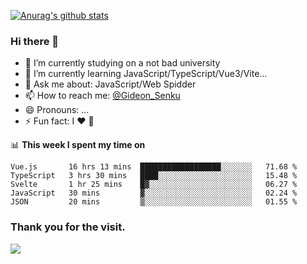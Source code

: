 [![Anurag's github stats](https://github-readme-stats.vercel.app/api?username=gideonsenku)](https://github.com/anuraghazra/github-readme-stats)
### Hi there 👋
- 🔭 I’m currently studying on a not bad university 
- 🌱 I’m currently learning JavaScript/TypeScript/Vue3/Vite...
- 💬 Ask me about: JavaScript/Web Spidder 
- 📫 How to reach me: [@Gideon_Senku](https://t.me/Gideon_Senku)
- 😄 Pronouns: ...
- ⚡ Fun fact: I ❤️ 🎵

📊 **This week I spent my time on**
<!--START_SECTION:waka-->
```text
Vue.js       16 hrs 13 mins  ██████████████████░░░░░░░   71.68 % 
TypeScript   3 hrs 30 mins   ████░░░░░░░░░░░░░░░░░░░░░   15.48 % 
Svelte       1 hr 25 mins    █▓░░░░░░░░░░░░░░░░░░░░░░░   06.27 % 
JavaScript   30 mins         ▓░░░░░░░░░░░░░░░░░░░░░░░░   02.24 % 
JSON         20 mins         ▒░░░░░░░░░░░░░░░░░░░░░░░░   01.55 % 
```
<!--END_SECTION:waka-->


### Thank you for the visit.
![](http://profile-counter.glitch.me/gideonsenku/count.svg)
<!--
**GideonSenku/GideonSenku** is a ✨ _special_ ✨ repository because its `README.md` (this file) appears on your GitHub profile.

Here are some ideas to get you started:

- 🔭 I’m currently working on ...
- 🌱 I’m currently learning ...
- 👯 I’m looking to collaborate on ...
- 🤔 I’m looking for help with ...
- 💬 Ask me about ...
- 📫 How to reach me: ...
- 😄 Pronouns: ...
- ⚡ Fun fact: ...
-->
